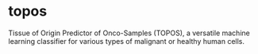 # topos
Tissue of Origin Predictor of Onco-Samples (TOPOS), a versatile machine learning classifier for various types of malignant or healthy human cells.
